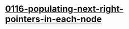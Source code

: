 # [0116-populating-next-right-pointers-in-each-node](https://leetcode.com/problems/populating-next-right-pointers-in-each-node)